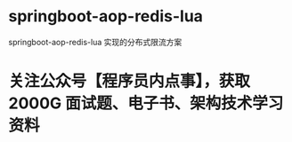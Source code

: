 # springboot-aop-redis-lua
springboot-aop-redis-lua  实现的分布式限流方案

# 关注公众号【程序员内点事】，获取 2000G 面试题、电子书、架构技术学习资料
